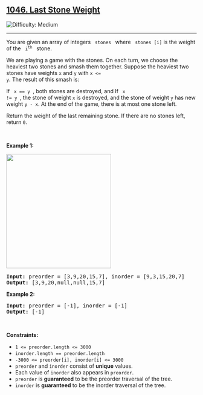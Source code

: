<h2><a href="https://leetcode.com/problems/1046-last-stone-weight">1046. Last Stone Weight</a></h2>
<img src='https://img.shields.io/badge/Difficulty-Medium-orange' alt='Difficulty: Medium' /><hr>
<p>You are given an array of integers <code> stones </code> where <code> stones [i]</code> is the weight of the <code> i<sup>th</sup> </code> stone.

We are playing a game with the stones. On each turn, we choose the heaviest two stones and smash them together. Suppose the heaviest two stones have weights <code>x</code> and <code>y</code> with <code>x <= y</code>. The result of this smash is:

If <code> x == y </code>, both stones are destroyed, and
If <code> x != y </code>, the stone of weight <code>x</code> is destroyed, and the stone of weight <code>y</code> has new weight <code>y - x</code>.
At the end of the game, there is at most one stone left.

Return the weight of the last remaining stone. If there are no stones left, return <code>0</code>. 

<p>&nbsp;</p>
<p><strong class="example">Example 1:</strong></p>
<img alt="" src="https://assets.leetcode.com/uploads/2021/02/19/tree.jpg" style="width: 277px; height: 302px;" />
<pre>
<strong>Input:</strong> preorder = [3,9,20,15,7], inorder = [9,3,15,20,7]
<strong>Output:</strong> [3,9,20,null,null,15,7]
</pre>

<p><strong class="example">Example 2:</strong></p>

<pre>
<strong>Input:</strong> preorder = [-1], inorder = [-1]
<strong>Output:</strong> [-1]
</pre>

<p>&nbsp;</p>
<p><strong>Constraints:</strong></p>

<ul>
	<li><code>1 &lt;= preorder.length &lt;= 3000</code></li>
	<li><code>inorder.length == preorder.length</code></li>
	<li><code>-3000 &lt;= preorder[i], inorder[i] &lt;= 3000</code></li>
	<li><code>preorder</code> and <code>inorder</code> consist of <strong>unique</strong> values.</li>
	<li>Each value of <code>inorder</code> also appears in <code>preorder</code>.</li>
	<li><code>preorder</code> is <strong>guaranteed</strong> to be the preorder traversal of the tree.</li>
	<li><code>inorder</code> is <strong>guaranteed</strong> to be the inorder traversal of the tree.</li>
</ul>
